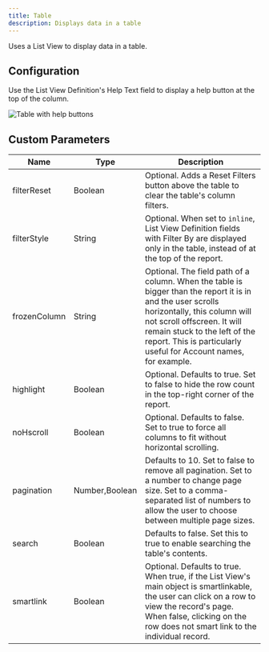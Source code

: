 ```yaml
---
title: Table
description: Displays data in a table
---
```


Uses a List View to display data in a table.

## Configuration

Use the List View Definition's Help Text field to display a help button at the top of the column.

![Table with help buttons](/static/img/report-table-help.png "Table with help buttons")

## Custom Parameters

| Name                | Type  | Description |
|---------------------|-------|-------------|
| filterReset         | Boolean| Optional. Adds a Reset Filters button above the table to clear the table's column filters. |
| filterStyle         | String| Optional. When set to `inline`, List View Definition fields with Filter By are displayed only in the table, instead of at the top of the report. |
| frozenColumn        | String  | Optional. The field path of a column. When the table is bigger than the report it is in and the user scrolls horizontally, this column will not scroll offscreen. It will remain stuck to the left of the report. This is particularly useful for Account names, for example. |
| highlight           | Boolean  | Optional. Defaults to true. Set to false to hide the row count in the top-right corner of the report. |
| noHscroll           | Boolean   | Optional. Defaults to false. Set to true to force all columns to fit without horizontal scrolling. |
| pagination          | Number,Boolean | Defaults to 10. Set to false to remove all pagination. Set to a number to change page size. Set to a comma-separated list of numbers to allow the user to choose between multiple page sizes. |
| search              | Boolean | Defaults to false. Set this to true to enable searching the table's contents. | 
| smartlink           | Boolean  | Optional. Defaults to true. When true, if the List View's main object is smartlinkable, the user can click on a row to view the record's page. When false, clicking on the row does not smart link to the individual record. | 

